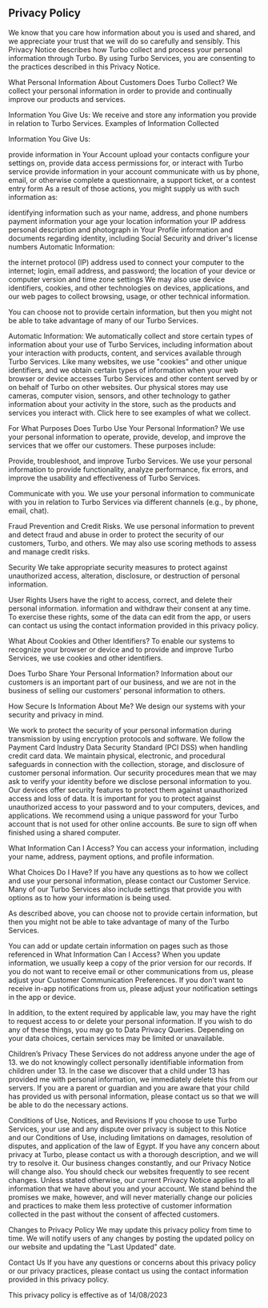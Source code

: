 Privacy Policy
---------------------------------------------------------------------------------------------

We know that you care how information about you is used and shared, and we appreciate your trust that we will do so carefully and sensibly. This Privacy Notice describes how Turbo collect and process your personal information through Turbo. By using Turbo Services, you are consenting to the practices described in this Privacy Notice.

What Personal Information About Customers Does Turbo Collect? We collect your personal information in order to provide and continually improve our products and services.

Information You Give Us: We receive and store any information you provide in relation to Turbo Services. Examples of Information Collected

Information You Give Us:

provide information in Your Account
upload your contacts
configure your settings on, provide data access permissions for, or interact with Turbo service
provide information in your account
communicate with us by phone, email, or otherwise
complete a questionnaire, a support ticket, or a contest entry form
As a result of those actions, you might supply us with such information as:

identifying information such as your name, address, and phone numbers
payment information
your age
your location information
your IP address
personal description and photograph in Your Profile
information and documents regarding identity, including Social Security and driver's license numbers
Automatic Information:

the internet protocol (IP) address used to connect your computer to the internet;
login, email address, and password;
the location of your device or computer
version and time zone settings
We may also use device identifiers, cookies, and other technologies on devices, applications, and our web pages to collect browsing, usage, or other technical information.

You can choose not to provide certain information, but then you might not be able to take advantage of many of our Turbo Services.

Automatic Information: We automatically collect and store certain types of information about your use of Turbo Services, including information about your interaction with products, content, and services available through Turbo Services. Like many websites, we use "cookies" and other unique identifiers, and we obtain certain types of information when your web browser or device accesses Turbo Services and other content served by or on behalf of Turbo on other websites. Our physical stores may use cameras, computer vision, sensors, and other technology to gather information about your activity in the store, such as the products and services you interact with. Click here to see examples of what we collect.

For What Purposes Does Turbo Use Your Personal Information? We use your personal information to operate, provide, develop, and improve the services that we offer our customers. These purposes include:

Provide, troubleshoot, and improve Turbo Services. We use your personal information to provide functionality, analyze performance, fix errors, and improve the usability and effectiveness of Turbo Services.

Communicate with you. We use your personal information to communicate with you in relation to Turbo Services via different channels (e.g., by phone, email, chat).

Fraud Prevention and Credit Risks. We use personal information to prevent and detect fraud and abuse in order to protect the security of our customers, Turbo, and others. We may also use scoring methods to assess and manage credit risks.

Security We take appropriate security measures to protect against unauthorized access, alteration, disclosure, or destruction of personal information.

User Rights Users have the right to access, correct, and delete their personal information. information and withdraw their consent at any time. To exercise these rights, some of the data can edit from the app, or users can contact us using the contact information provided in this privacy policy.

What About Cookies and Other Identifiers? To enable our systems to recognize your browser or device and to provide and improve Turbo Services, we use cookies and other identifiers.

Does Turbo Share Your Personal Information? Information about our customers is an important part of our business, and we are not in the business of selling our customers' personal information to others.

How Secure Is Information About Me? We design our systems with your security and privacy in mind.

We work to protect the security of your personal information during transmission by using encryption protocols and software. We follow the Payment Card Industry Data Security Standard (PCI DSS) when handling credit card data. We maintain physical, electronic, and procedural safeguards in connection with the collection, storage, and disclosure of customer personal information. Our security procedures mean that we may ask to verify your identity before we disclose personal information to you. Our devices offer security features to protect them against unauthorized access and loss of data. It is important for you to protect against unauthorized access to your password and to your computers, devices, and applications. We recommend using a unique password for your Turbo account that is not used for other online accounts. Be sure to sign off when finished using a shared computer.

What Information Can I Access? You can access your information, including your name, address, payment options, and profile information.

What Choices Do I Have? If you have any questions as to how we collect and use your personal information, please contact our Customer Service. Many of our Turbo Services also include settings that provide you with options as to how your information is being used.

As described above, you can choose not to provide certain information, but then you might not be able to take advantage of many of the Turbo Services.

You can add or update certain information on pages such as those referenced in What Information Can I Access? When you update information, we usually keep a copy of the prior version for our records. If you do not want to receive email or other communications from us, please adjust your Customer Communication Preferences. If you don't want to receive in-app notifications from us, please adjust your notification settings in the app or device.

In addition, to the extent required by applicable law, you may have the right to request access to or delete your personal information. If you wish to do any of these things, you may go to Data Privacy Queries. Depending on your data choices, certain services may be limited or unavailable.

Children’s Privacy These Services do not address anyone under the age of 13. we do not knowingly collect personally identifiable information from children under 13. In the case we discover that a child under 13 has provided me with personal information, we immediately delete this from our servers. If you are a parent or guardian and you are aware that your child has provided us with personal information, please contact us so that we will be able to do the necessary actions.

Conditions of Use, Notices, and Revisions If you choose to use Turbo Services, your use and any dispute over privacy is subject to this Notice and our Conditions of Use, including limitations on damages, resolution of disputes, and application of the law of Egypt. If you have any concern about privacy at Turbo, please contact us with a thorough description, and we will try to resolve it. Our business changes constantly, and our Privacy Notice will change also. You should check our websites frequently to see recent changes. Unless stated otherwise, our current Privacy Notice applies to all information that we have about you and your account. We stand behind the promises we make, however, and will never materially change our policies and practices to make them less protective of customer information collected in the past without the consent of affected customers.

Changes to Privacy Policy We may update this privacy policy from time to time. We will notify users of any changes by posting the updated policy on our website and updating the "Last Updated" date.

Contact Us If you have any questions or concerns about this privacy policy or our privacy practices, please contact us using the contact information provided in this privacy policy.

This privacy policy is effective as of 14/08/2023
